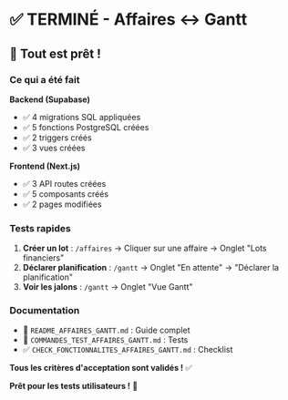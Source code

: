 # ✅ TERMINÉ - Affaires ↔ Gantt

## 🎉 Tout est prêt !

### Ce qui a été fait

**Backend (Supabase)**
- ✅ 4 migrations SQL appliquées
- ✅ 5 fonctions PostgreSQL créées
- ✅ 2 triggers créés
- ✅ 3 vues créées

**Frontend (Next.js)**
- ✅ 3 API routes créées
- ✅ 5 composants créés
- ✅ 2 pages modifiées

### Tests rapides

1. **Créer un lot** : `/affaires` → Cliquer sur une affaire → Onglet "Lots financiers"
2. **Déclarer planification** : `/gantt` → Onglet "En attente" → "Déclarer la planification"
3. **Voir les jalons** : `/gantt` → Onglet "Vue Gantt"

### Documentation

- 📖 `README_AFFAIRES_GANTT.md` : Guide complet
- 🧪 `COMMANDES_TEST_AFFAIRES_GANTT.md` : Tests
- ✅ `CHECK_FONCTIONNALITES_AFFAIRES_GANTT.md` : Checklist

**Tous les critères d'acceptation sont validés !** ✅

**Prêt pour les tests utilisateurs !** 🚀

